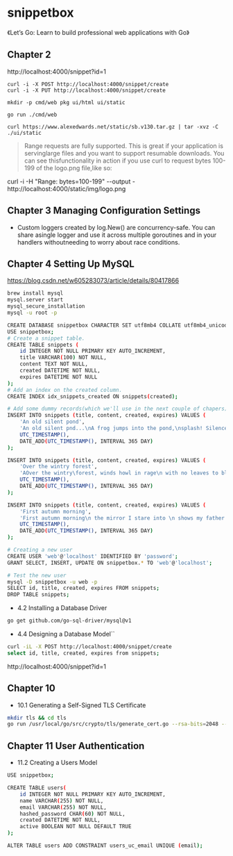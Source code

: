 # snippetbox

《Let’s Go: Learn to build professional web applications with Go》


## Chapter 2

http://localhost:4000/snippet?id=1

```
curl -i -X POST http://localhost:4000/snippet/create
curl -i -X PUT http://localhost:4000/snippet/create

mkdir -p cmd/web pkg ui/html ui/static

go run ./cmd/web

curl https://www.alexedwards.net/static/sb.v130.tar.gz | tar -xvz -C ./ui/static
```

> Range requests are fully supported. This is great if your application is servinglarge files and you want to support resumable downloads. You can see thisfunctionality in action if you use curl to request bytes 100-199 of the logo.png file,like so:

curl -i -H "Range: bytes=100-199" --output - http://localhost:4000/static/img/logo.png

## Chapter 3 Managing Configuration Settings

- Custom loggers created by log.New() are concurrency-safe. You can share asingle logger and use it across multiple goroutines and in your handlers withoutneeding to worry about race conditions.



## Chapter 4 Setting Up MySQL

https://blog.csdn.net/w605283073/article/details/80417866

```bash
brew install mysql
mysql.server start 
mysql_secure_installation
mysql -u root -p

CREATE DATABASE snippetbox CHARACTER SET utf8mb4 COLLATE utf8mb4_unicode_ci;
USE snippetbox;
# Create a snippet table.
CREATE TABLE snippets (
	id INTEGER NOT NULL PRIMARY KEY AUTO_INCREMENT,
	title VARCHAR(100) NOT NULL,
	content TEXT NOT NULL,
	created DATETIME NOT NULL,
	expires DATETIME NOT NULL
);
# Add an index on the created column.
CREATE INDEX idx_snippets_created ON snippets(created);

# Add some dummy records(which we'll use in the next couple of chapers).
INSERT INTO snippets (title, content, created, expires) VALUES (
	'An old silent pond',
	'An old silent pnd...\nA frog jumps into the pond,\nsplash! Silence again.\n\n- Matsuo Basho',
	UTC_TIMESTAMP(),
	DATE_ADD(UTC_TIMESTAMP(), INTERVAL 365 DAY)
);

INSERT INTO snippets (title, content, created, expires) VALUES (
	'Over the wintry forest',
	'AOver the wintry\forest, winds howl in rage\n with no leaves to blow.\n\n- Natsume Soseki',
	UTC_TIMESTAMP(),
	DATE_ADD(UTC_TIMESTAMP(), INTERVAL 365 DAY)
);

INSERT INTO snippets (title, content, created, expires) VALUES (
	'First autumn morning',
	'First autumn morning\n the mirror I stare into \n shows my father''s face.\n\n- Murakami Kijo',
	UTC_TIMESTAMP(),
	DATE_ADD(UTC_TIMESTAMP(), INTERVAL 365 DAY)
);

# Creating a new user
CREATE USER 'web'@'localhost' IDENTIFIED BY 'password';
GRANT SELECT, INSERT, UPDATE ON snippetbox.* TO 'web'@'localhost';

# Test the new user
mysql -D snippetbox -u web -p
SELECT id, title, created, expires FROM snippets;
DROP TABLE snippets;
```

- 4.2 Installing a Database Driver

```bash
go get github.com/go-sql-driver/mysql@v1
```

- 4.4 Designing a Database Model``

```bash
curl -iL -X POST http://localhost:4000/snippet/create
select id, title, created, expires from snippets;
```

http://localhost:4000/snippet?id=1


## Chapter 10

- 10.1 Generating a Self-Signed TLS Certificate

```bash
mkdir tls && cd tls
go run /usr/local/go/src/crypto/tls/generate_cert.go --rsa-bits=2048 --host=localhost

```

## Chapter 11 User Authentication

- 11.2 Creating a Users Model

```bash
USE snippetbox;

CREATE TABLE users(
	id INTEGER NOT NULL PRIMARY KEY AUTO_INCREMENT,
	name VARCHAR(255) NOT NULL,
	email VARCHAR(255) NOT NULL,
	hashed_password CHAR(60) NOT NULL,
	created DATETIME NOT NULL,
	active BOOLEAN NOT NULL DEFAULT TRUE
);

ALTER TABLE users ADD CONSTRAINT users_uc_email UNIQUE (email);
```
